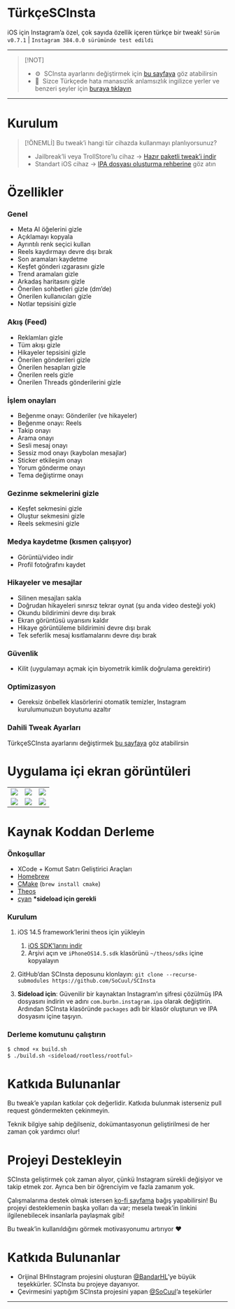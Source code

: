 # TürkçeSCInsta

iOS için Instagram’a özel, çok sayıda özellik içeren türkçe bir tweak!
`Sürüm v0.7.1` | `Instagram 384.0.0 sürümünde test edildi`

---

> \[!NOT]
>* ⚙️  SCInsta ayarlarını değiştirmek için [bu sayfaya](https://github.com/LilCiro/TurkceSCInsta/wiki/SCInsta-Ayarlar%C4%B1n%C4%B1-De%C4%9Fi%C5%9Ftirme) göz atabilirsin 
>* 🐛  Sizce Türkçede hata manasızlık anlamsızlık ingilizce yerler ve benzeri şeyler için [buraya tıklayın](https://github.com/LilCiro/TurkceSCInsta/issues)

---

# Kurulum

> \[!ÖNEMLİ]
> Bu tweak’i hangi tür cihazda kullanmayı planlıyorsunuz?
>
> * Jailbreak’li veya TrollStore’lu cihaz -> [Hazır paketli tweak’i indir](https://github.com/LilCiro/TurkceSCInsta/releases/latest)
> * Standart iOS cihaz -> [IPA dosyası oluşturma rehberine](https://github.com/LilCiro/TurkceSCInsta/wiki/IPA-Yapmak) göz atın

# Özellikler

### Genel

* Meta AI öğelerini gizle
* Açıklamayı kopyala
* Ayrıntılı renk seçici kullan
* Reels kaydırmayı devre dışı bırak
* Son aramaları kaydetme
* Keşfet gönderi ızgarasını gizle
* Trend aramaları gizle
* Arkadaş haritasını gizle
* Önerilen sohbetleri gizle (dm’de)
* Önerilen kullanıcıları gizle
* Notlar tepsisini gizle

### Akış (Feed)

* Reklamları gizle
* Tüm akışı gizle
* Hikayeler tepsisini gizle
* Önerilen gönderileri gizle
* Önerilen hesapları gizle
* Önerilen reels gizle
* Önerilen Threads gönderilerini gizle

### İşlem onayları

* Beğenme onayı: Gönderiler (ve hikayeler)
* Beğenme onayı: Reels
* Takip onayı
* Arama onayı
* Sesli mesaj onayı
* Sessiz mod onayı (kaybolan mesajlar)
* Sticker etkileşim onayı
* Yorum gönderme onayı
* Tema değiştirme onayı

### Gezinme sekmelerini gizle

* Keşfet sekmesini gizle
* Oluştur sekmesini gizle
* Reels sekmesini gizle

### Medya kaydetme (kısmen çalışıyor)

* Görüntü/video indir
* Profil fotoğrafını kaydet

### Hikayeler ve mesajlar

* Silinen mesajları sakla
* Doğrudan hikayeleri sınırsız tekrar oynat (şu anda video desteği yok)
* Okundu bildirimini devre dışı bırak
* Ekran görüntüsü uyarısını kaldır
* Hikaye görüntüleme bildirimini devre dışı bırak
* Tek seferlik mesaj kısıtlamalarını devre dışı bırak

### Güvenlik

* Kilit (uygulamayı açmak için biyometrik kimlik doğrulama gerektirir)

### Optimizasyon

* Gereksiz önbellek klasörlerini otomatik temizler, Instagram kurulumunuzun boyutunu azaltır

### Dahili Tweak Ayarları

TürkçeSCInsta ayarlarını değiştirmek [bu sayfaya](https://github.com/LilCiro/TurkceSCInsta/wiki/SCInsta-Ayarlar%C4%B1n%C4%B1-De%C4%9Fi%C5%9Ftirme) göz atabilirsin 

# Uygulama içi ekran görüntüleri

|                                             |                                             |                                             |
| :-----------------------------------------: | :-----------------------------------------: | :-----------------------------------------: |
| <img src="https://i.imgur.com/YbuCxcW.jpeg"> | <img src="https://i.imgur.com/9XJvEEO.jpeg"> | <img src="https://i.imgur.com/fpf3jzX.jpeg"> |
| <img src="https://i.imgur.com/Ba510NA.jpeg"> | <img src="https://i.imgur.com/aECQezh.jpeg"> | <img src="https://i.imgur.com/pbmndgI.jpeg"> |

# Kaynak Koddan Derleme

### Önkoşullar

* XCode + Komut Satırı Geliştirici Araçları
* [Homebrew](https://brew.sh/#install)
* [CMake](https://formulae.brew.sh/formula/cmake#default) (`brew install cmake`)
* [Theos](https://theos.dev/docs/installation)
* [cyan](https://github.com/asdfzxcvbn/pyzule-rw?tab=readme-ov-file#install-instructions) **\*sideload için gerekli**

### Kurulum

1. iOS 14.5 framework’lerini theos için yükleyin

   1. [iOS SDK’larını indir](https://github.com/xybp888/iOS-SDKs/archive/refs/heads/master.zip)
   2. Arşivi açın ve `iPhoneOS14.5.sdk` klasörünü `~/theos/sdks` içine kopyalayın
2. GitHub’dan SCInsta deposunu klonlayın: `git clone --recurse-submodules https://github.com/SoCuul/SCInsta`
3. **Sideload için**: Güvenilir bir kaynaktan Instagram’ın şifresi çözülmüş IPA dosyasını indirin ve adını `com.burbn.instagram.ipa` olarak değiştirin.
   Ardından SCInsta klasöründe `packages` adlı bir klasör oluşturun ve IPA dosyasını içine taşıyın.

### Derleme komutunu çalıştırın

```sh
$ chmod +x build.sh  
$ ./build.sh <sideload/rootless/rootful>  
```

# Katkıda Bulunanlar

Bu tweak’e yapılan katkılar çok değerlidir. Katkıda bulunmak isterseniz pull request göndermekten çekinmeyin.

Teknik bilgiye sahip değilseniz, dokümantasyonun geliştirilmesi de her zaman çok yardımcı olur!

# Projeyi Destekleyin

SCInsta geliştirmek çok zaman alıyor, çünkü Instagram sürekli değişiyor ve takip etmek zor. Ayrıca ben bir öğrenciyim ve fazla zamanım yok.

Çalışmalarıma destek olmak istersen [ko-fi sayfama](https://ko-fi.com/socuul) bağış yapabilirsin!
Bu projeyi desteklemenin başka yolları da var; mesela tweak’in linkini ilgilenebilecek insanlarla paylaşmak gibi!

Bu tweak’in kullanıldığını görmek motivasyonumu artırıyor ❤️

# Katkıda Bulunanlar

* Orijinal BHInstagram projesini oluşturan [@BandarHL](https://github.com/BandarHL)’ye büyük teşekkürler. SCInsta bu projeye dayanıyor.
* Çevirmesini yaptığım SCInsta projesini yapan [@SoCuul](https://github.com/SoCuul)’a teşekürler

---

